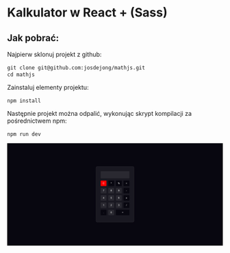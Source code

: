 # Kalkulator w React + (Sass)

## Jak pobrać:
Najpierw sklonuj projekt z github:

    git clone git@github.com:josdejong/mathjs.git
    cd mathjs

Zainstaluj elementy projektu:

    npm install

Następnie projekt można odpalić, wykonując skrypt kompilacji za pośrednictwem npm:

    npm run dev


![Example screenshot](kalkulator.png)
